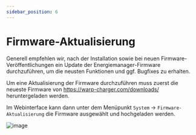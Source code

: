 ```yaml
---
sidebar_position: 6
---
```


# Firmware-Aktualisierung

Generell empfehlen wir, nach der Installation sowie bei neuen Firmware-Veröffentlichungen
ein Update der Energiemanager-Firmware durchzuführen, um die neusten Funktionen und ggf.
Bugfixes zu erhalten.

Um eine Aktualisierung der Firmware durchzuführen muss zuerst die neueste
Firmware von https://warp-charger.com/downloads/ heruntergeladen werden.

Im Webinterface kann dann unter dem Menüpunkt `System` -> `Firmware-Aktualisierung`
die Firmware ausgewählt und hochgeladen werden.

![image](/img/first_steps/firmware_update.png)
